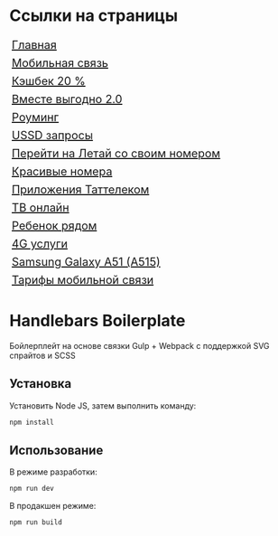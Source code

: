 # Ссылки на страницы

<body>
<div class="hint__wrapper">
    <a style="display: block; padding: 4px; font-size: 20px" href="https://elizavetashved.github.io/tattelecom-1">Главная</a>
    <a style="display: block; padding: 4px; font-size: 20px" href="https://elizavetashved.github.io/tattelecom-1/mobile-communication.html">Мобильная связь</a>
    <a style="display: block; padding: 4px; font-size: 20px" href="https://elizavetashved.github.io/tattelecom-1/cashback.html">Кэшбек 20 %</a>
    <a style="display: block; padding: 4px; font-size: 20px" href="https://elizavetashved.github.io/tattelecom-1/together-profitable.html">Вместе выгодно 2.0</a>
    <a style="display: block; padding: 4px; font-size: 20px" href="https://elizavetashved.github.io/tattelecom-1/roaming.html">Роуминг</a>
    <a style="display: block; padding: 4px; font-size: 20px" href="https://elizavetashved.github.io/tattelecom-1/ussd-requests.html">USSD запросы</a>
    <a style="display: block; padding: 4px; font-size: 20px" href="https://elizavetashved.github.io/tattelecom-1/fly-old-number.html">Перейти на Летай со своим
      номером</a>
    <a style="display: block; padding: 4px; font-size: 20px" href="https://elizavetashved.github.io/tattelecom-1/beautiful-phone.html">Красивые номера</a>
    <a style="display: block; padding: 4px; font-size: 20px" href="https://elizavetashved.github.io/tattelecom-1/applications.html">Приложения Таттелеком</a>
    <a style="display: block; padding: 4px; font-size: 20px" href="https://elizavetashved.github.io/tattelecom-1/tv-online.html">ТВ онлайн</a>
    <a style="display: block; padding: 4px; font-size: 20px" href="https://elizavetashved.github.io/tattelecom-1/child-nearby.html">Ребенок рядом</a>
    <a style="display: block; padding: 4px; font-size: 20px" href="https://elizavetashved.github.io/tattelecom-1/4g-services.html">4G услуги</a>
    <a style="display: block; padding: 4px; font-size: 20px" href="https://elizavetashved.github.io/tattelecom-1/product.html">Samsung Galaxy A51 (A515)</a>
    <a style="display: block; padding: 4px; font-size: 20px" href="https://elizavetashved.github.io/tattelecom-1/rates-mobile-list.html">Тарифы мобильной
      связи</a>
</div>
</body>

# Handlebars Boilerplate

Бойлерплейт на основе связки Gulp + Webpack с поддержкой SVG спрайтов и SCSS

## Установка

Установить Node JS, затем выполнить команду:

```bash
npm install
```

## Использование

В режиме разработки:

```bash
npm run dev
```
В продакшен режиме:

```bash
npm run build
```
